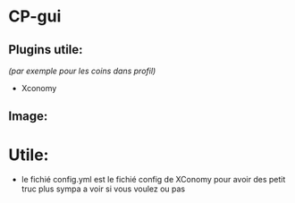 # CP-gui

## Plugins utile:
_(par exemple pour les coins dans profil)_
- Xconomy
## Image:

# Utile:

- le fichié config.yml est le fichié config de XConomy pour avoir des petit truc plus sympa a voir si vous voulez ou pas
